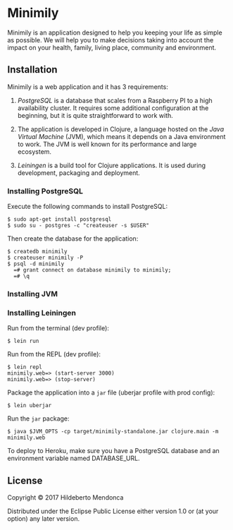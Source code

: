 # Minimily

Minimily is an application designed to help you keeping your life as simple as possible. We will help you to make decisions taking into account the impact on your health, family, living place, community and environment.

## Installation

Minimily is a web application and it has 3 requirements:

 1. *PostgreSQL* is a database that scales from a Raspberry PI to a high availability cluster. It requires some additional configuration at the beginning, but it is quite straightforward to work with. 

 2. The application is developed in Clojure, a language hosted on the *Java Virtual Machine* (JVM), which means it depends on a Java environment to work. The JVM is well known for its performance and large ecosystem.

 3. *Leiningen* is a build tool for Clojure applications. It is used during development, packaging and deployment.

### Installing PostgreSQL

Execute the following commands to install PostgreSQL:

    $ sudo apt-get install postgresql
    $ sudo su - postgres -c "createuser -s $USER"

Then create the database for the application:

    $ createdb minimily
    $ createuser minimily -P
    $ psql -d minimily
      =# grant connect on database minimily to minimily;
      =# \q

### Installing JVM

### Installing Leiningen

Run from the terminal (dev profile):

    $ lein run

Run from the REPL (dev profile):

    $ lein repl
    minimily.web=> (start-server 3000)
    minimily.web=> (stop-server)

Package the application into a `jar` file (uberjar profile with prod config):

    $ lein uberjar

Run the `jar` package:

    $ java $JVM_OPTS -cp target/minimily-standalone.jar clojure.main -m minimily.web

To deploy to Heroku, make sure you have a PostgreSQL database and an 
environment variable named DATABASE_URL.

## License

Copyright © 2017 Hildeberto Mendonca

Distributed under the Eclipse Public License either version 1.0 or (at
your option) any later version.
